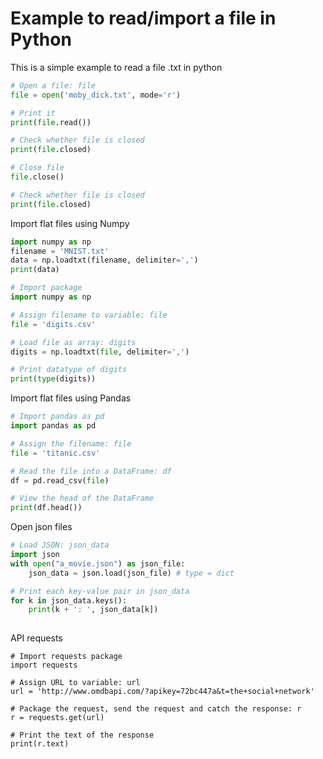 # Example to read/import a file in Python

This is a simple example to read a file .txt in python
```python
# Open a file: file
file = open('moby_dick.txt', mode='r')

# Print it
print(file.read())

# Check whether file is closed
print(file.closed)

# Close file
file.close()

# Check whether file is closed
print(file.closed)
```
Import flat files using Numpy

```python
import numpy as np
filename = 'MNIST.txt'
data = np.loadtxt(filename, delimiter=',')
print(data)
```
```python
# Import package
import numpy as np

# Assign filename to variable: file
file = 'digits.csv'

# Load file as array: digits
digits = np.loadtxt(file, delimiter=',')

# Print datatype of digits
print(type(digits))
```
Import flat files using Pandas
```python
# Import pandas as pd
import pandas as pd

# Assign the filename: file
file = 'titanic.csv'

# Read the file into a DataFrame: df
df = pd.read_csv(file)

# View the head of the DataFrame
print(df.head())
```
Open json files
```python
# Load JSON: json_data
import json
with open("a_movie.json") as json_file:
    json_data = json.load(json_file) # type = dict

# Print each key-value pair in json_data
for k in json_data.keys():
    print(k + ': ', json_data[k])
    
```
API requests
```
# Import requests package
import requests

# Assign URL to variable: url
url = 'http://www.omdbapi.com/?apikey=72bc447a&t=the+social+network'

# Package the request, send the request and catch the response: r
r = requests.get(url)

# Print the text of the response
print(r.text)
```

